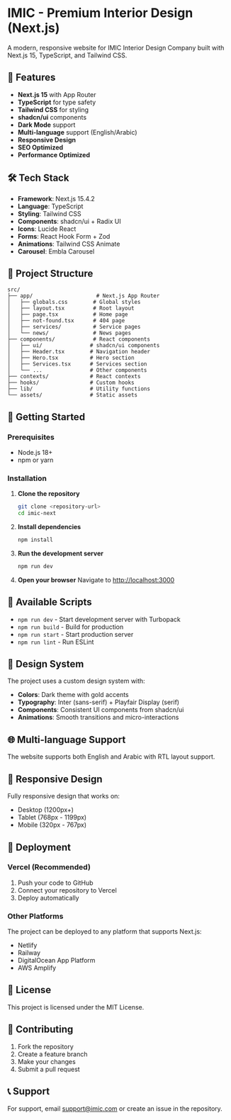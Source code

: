# IMIC - Premium Interior Design (Next.js)

A modern, responsive website for IMIC Interior Design Company built with Next.js 15, TypeScript, and Tailwind CSS.

## 🚀 Features

- **Next.js 15** with App Router
- **TypeScript** for type safety
- **Tailwind CSS** for styling
- **shadcn/ui** components
- **Dark Mode** support
- **Multi-language** support (English/Arabic)
- **Responsive Design**
- **SEO Optimized**
- **Performance Optimized**

## 🛠️ Tech Stack

- **Framework**: Next.js 15.4.2
- **Language**: TypeScript
- **Styling**: Tailwind CSS
- **Components**: shadcn/ui + Radix UI
- **Icons**: Lucide React
- **Forms**: React Hook Form + Zod
- **Animations**: Tailwind CSS Animate
- **Carousel**: Embla Carousel

## 📁 Project Structure

```
src/
├── app/                    # Next.js App Router
│   ├── globals.css        # Global styles
│   ├── layout.tsx         # Root layout
│   ├── page.tsx           # Home page
│   ├── not-found.tsx      # 404 page
│   ├── services/          # Service pages
│   └── news/              # News pages
├── components/            # React components
│   ├── ui/               # shadcn/ui components
│   ├── Header.tsx        # Navigation header
│   ├── Hero.tsx          # Hero section
│   ├── Services.tsx      # Services section
│   └── ...               # Other components
├── contexts/             # React contexts
├── hooks/                # Custom hooks
├── lib/                  # Utility functions
└── assets/               # Static assets
```

## 🚀 Getting Started

### Prerequisites

- Node.js 18+
- npm or yarn

### Installation

1. **Clone the repository**

   ```bash
   git clone <repository-url>
   cd imic-next
   ```

2. **Install dependencies**

   ```bash
   npm install
   ```

3. **Run the development server**

   ```bash
   npm run dev
   ```

4. **Open your browser**
   Navigate to [http://localhost:3000](http://localhost:3000)

## 📝 Available Scripts

- `npm run dev` - Start development server with Turbopack
- `npm run build` - Build for production
- `npm run start` - Start production server
- `npm run lint` - Run ESLint

## 🎨 Design System

The project uses a custom design system with:

- **Colors**: Dark theme with gold accents
- **Typography**: Inter (sans-serif) + Playfair Display (serif)
- **Components**: Consistent UI components from shadcn/ui
- **Animations**: Smooth transitions and micro-interactions

## 🌐 Multi-language Support

The website supports both English and Arabic with RTL layout support.

## 📱 Responsive Design

Fully responsive design that works on:

- Desktop (1200px+)
- Tablet (768px - 1199px)
- Mobile (320px - 767px)

## 🚀 Deployment

### Vercel (Recommended)

1. Push your code to GitHub
2. Connect your repository to Vercel
3. Deploy automatically

### Other Platforms

The project can be deployed to any platform that supports Next.js:

- Netlify
- Railway
- DigitalOcean App Platform
- AWS Amplify

## 📄 License

This project is licensed under the MIT License.

## 🤝 Contributing

1. Fork the repository
2. Create a feature branch
3. Make your changes
4. Submit a pull request

## 📞 Support

For support, email support@imic.com or create an issue in the repository.
